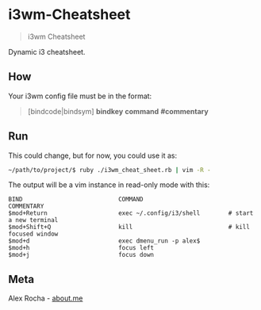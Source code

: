 # i3wm-Cheatsheet
> i3wm Cheatsheet

Dynamic i3 cheatsheet.

## How

Your i3wm config file must be in the format:

> [bindcode|bindsym] **bindkey** **command** **#commentary**

## Run

This could change, but for now, you could use it as:
```bash
~/path/to/project/$ ruby ./i3wm_cheat_sheet.rb | vim -R -
```

The output will be a vim instance in read-only mode with this:
```
BIND                           COMMAND                        COMMENTARY
$mod+Return                    exec ~/.config/i3/shell        # start a new terminal
$mod+Shift+Q                   kill                           # kill focused window
$mod+d                         exec dmenu_run -p alex$        
$mod+h                         focus left                     
$mod+j                         focus down                     
```

## Meta

Alex Rocha - [about.me](http://about.me/alex.rochas)
